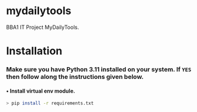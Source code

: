 # mydailytools
BBA1 IT Project MyDailyTools.

# Installation

### Make sure you have Python 3.11 installed on your system. If `YES` then follow along the instructions given below.

#### • Install virtual env module.
```bash
> pip install -r requirements.txt
```
